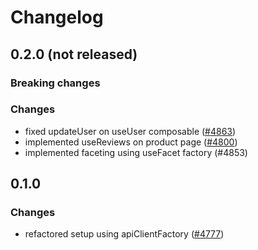 # Changelog

## 0.2.0 (not released)

### Breaking changes

### Changes

- fixed updateUser on useUser composable ([#4863](https://github.com/DivanteLtd/vue-storefront/issues/4863))
- implemented useReviews on product page ([#4800](https://github.com/DivanteLtd/vue-storefront/issues/4800))
- implemented faceting using useFacet factory (#4853)

## 0.1.0

### Changes

* refactored setup using apiClientFactory ([#4777](https://github.com/DivanteLtd/vue-storefront/issues/4777))

